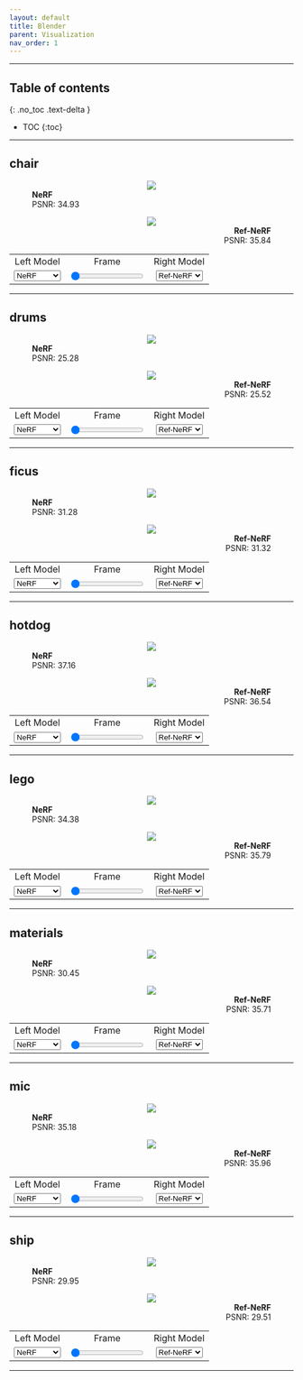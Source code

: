 ```yaml
---
layout: default
title: Blender
parent: Visualization
nav_order: 1
---
```


<script defer src="https://unpkg.com/img-comparison-slider@7/dist/index.js"></script>
<link rel="stylesheet" href="https://unpkg.com/img-comparison-slider@7/dist/styles.css"/>
<script src="{{site.baseurl}}/assets/js/my-js.js"></script>
<link rel="stylesheet" href="{{site.baseurl}}/assets/css/my-css.css"/>

---

## Table of contents
{: .no_toc .text-delta }

- TOC
{:toc}

---

## chair

<div align="center">
  <img-comparison-slider hover="hover">
    <figure slot="first" class="before">
      <img id="left_img_blender_chair" src="https://huggingface.co/nrtf/nerf_factory/resolve/main/nerf_blender_chair_220901/render_model/image000.jpg">
      <figcaption id="left_caption_blender_chair" style="text-align:left;">
        <b>NeRF</b><br>PSNR: 34.93
      </figcaption>
    </figure>
    <figure slot="second" class="after">
      <img id="right_img_blender_chair" src="https://huggingface.co/nrtf/nerf_factory/resolve/main/refnerf_blender_chair_220901/render_model/image000.jpg">
      <figcaption id="right_caption_blender_chair" style="text-align:right;">
        <b>Ref-NeRF</b><br>PSNR: 35.84
      </figcaption>
    </figure>
  </img-comparison-slider>
  <table width="100%">
    <tr>
      <td align="center">
        Left Model
      </td>
      <td align="center">
        Frame
      </td>
      <td align="center">
        Right Model
      </td>
    </tr>
    <tr>
      <td align="center">
        <select id="left_select_blender_chair" onchange="select_model(this, 'left', 'blender', 'chair')">
          <option selected="selected" value="nerf">NeRF</option>
          <option value="plenoxel">Plenoxels</option>
          <option value="dvgo">DVGO</option>
          <option value="mipnerf">Mip-NeRF</option>
          <option value="refnerf">Ref-NeRF</option>
        </select>
      </td>
      <td align="center">
        <input id="input_blender_chair" type="range" min="0" max="199" value="0" onchange="select_frame(this, 'blender', 'chair')">
      </td>
      <td align="center">
        <select id="right_select_blender_chair" onchange="select_model(this, 'right', 'blender', 'chair')">
          <option value="nerf">NeRF</option>
          <option value="plenoxel">Plenoxels</option>
          <option value="dvgo">DVGO</option>
          <option value="mipnerf">Mip-NeRF</option>
          <option selected="selected" value="refnerf">Ref-NeRF</option>
        </select>
      </td>
    </tr>
  </table>
</div>

---

## drums

<div align="center">
  <img-comparison-slider hover="hover">
    <figure slot="first" class="before">
      <img id="left_img_blender_drums" src="https://huggingface.co/nrtf/nerf_factory/resolve/main/nerf_blender_drums_220901/render_model/image000.jpg">
      <figcaption id="left_caption_blender_drums" style="text-align:left;">
        <b>NeRF</b><br>PSNR: 25.28
      </figcaption>
    </figure>
    <figure slot="second" class="after">
      <img id="right_img_blender_drums" src="https://huggingface.co/nrtf/nerf_factory/resolve/main/refnerf_blender_drums_220901/render_model/image000.jpg">
      <figcaption id="right_caption_blender_drums" style="text-align:right;">
        <b>Ref-NeRF</b><br>PSNR: 25.52
      </figcaption>
    </figure>
  </img-comparison-slider>
  <table width="100%">
    <tr>
      <td align="center">
        Left Model
      </td>
      <td align="center">
        Frame
      </td>
      <td align="center">
        Right Model
      </td>
    </tr>
    <tr>
      <td align="center">
        <select id="left_select_blender_drums" onchange="select_model(this, 'left', 'blender', 'drums')">
          <option selected="selected" value="nerf">NeRF</option>
          <option value="plenoxel">Plenoxels</option>
          <option value="dvgo">DVGO</option>
          <option value="mipnerf">Mip-NeRF</option>
          <option value="refnerf">Ref-NeRF</option>
        </select>
      </td>
      <td align="center">
        <input id="input_blender_drums" type="range" min="0" max="199" value="0" onchange="select_frame(this, 'blender', 'drums')">
      </td>
      <td align="center">
        <select id="right_select_blender_drums" onchange="select_model(this, 'right', 'blender', 'drums')">
          <option value="nerf">NeRF</option>
          <option value="plenoxel">Plenoxels</option>
          <option value="dvgo">DVGO</option>
          <option value="mipnerf">Mip-NeRF</option>
          <option selected="selected" value="refnerf">Ref-NeRF</option>
        </select>
      </td>
    </tr>
  </table>
</div>

---

## ficus

<div align="center">
  <img-comparison-slider hover="hover">
    <figure slot="first" class="before">
      <img id="left_img_blender_ficus" src="https://huggingface.co/nrtf/nerf_factory/resolve/main/nerf_blender_ficus_220901/render_model/image000.jpg">
      <figcaption id="left_caption_blender_ficus" style="text-align:left;">
        <b>NeRF</b><br>PSNR: 31.28
      </figcaption>
    </figure>
    <figure slot="second" class="after">
      <img id="right_img_blender_ficus" src="https://huggingface.co/nrtf/nerf_factory/resolve/main/refnerf_blender_ficus_220901/render_model/image000.jpg">
      <figcaption id="right_caption_blender_ficus" style="text-align:right;">
        <b>Ref-NeRF</b><br>PSNR: 31.32
      </figcaption>
    </figure>
  </img-comparison-slider>
  <table width="100%">
    <tr>
      <td align="center">
        Left Model
      </td>
      <td align="center">
        Frame
      </td>
      <td align="center">
        Right Model
      </td>
    </tr>
    <tr>
      <td align="center">
        <select id="left_select_blender_ficus" onchange="select_model(this, 'left', 'blender', 'ficus')">
          <option selected="selected" value="nerf">NeRF</option>
          <option value="plenoxel">Plenoxels</option>
          <option value="dvgo">DVGO</option>
          <option value="mipnerf">Mip-NeRF</option>
          <option value="refnerf">Ref-NeRF</option>
        </select>
      </td>
      <td align="center">
        <input id="input_blender_ficus" type="range" min="0" max="199" value="0" onchange="select_frame(this, 'blender', 'ficus')">
      </td>
      <td align="center">
        <select id="right_select_blender_ficus" onchange="select_model(this, 'right', 'blender', 'ficus')">
          <option value="nerf">NeRF</option>
          <option value="plenoxel">Plenoxels</option>
          <option value="dvgo">DVGO</option>
          <option value="mipnerf">Mip-NeRF</option>
          <option selected="selected" value="refnerf">Ref-NeRF</option>
        </select>
      </td>
    </tr>
  </table>
</div>

---

## hotdog

<div align="center">
  <img-comparison-slider hover="hover">
    <figure slot="first" class="before">
      <img id="left_img_blender_hotdog" src="https://huggingface.co/nrtf/nerf_factory/resolve/main/nerf_blender_hotdog_220901/render_model/image000.jpg">
      <figcaption id="left_caption_blender_hotdog" style="text-align:left;">
        <b>NeRF</b><br>PSNR: 37.16
      </figcaption>
    </figure>
    <figure slot="second" class="after">
      <img id="right_img_blender_hotdog" src="https://huggingface.co/nrtf/nerf_factory/resolve/main/refnerf_blender_hotdog_220901/render_model/image000.jpg">
      <figcaption id="right_caption_blender_hotdog" style="text-align:right;">
        <b>Ref-NeRF</b><br>PSNR: 36.54
      </figcaption>
    </figure>
  </img-comparison-slider>
  <table width="100%">
    <tr>
      <td align="center">
        Left Model
      </td>
      <td align="center">
        Frame
      </td>
      <td align="center">
        Right Model
      </td>
    </tr>
    <tr>
      <td align="center">
        <select id="left_select_blender_hotdog" onchange="select_model(this, 'left', 'blender', 'hotdog')">
          <option selected="selected" value="nerf">NeRF</option>
          <option value="plenoxel">Plenoxels</option>
          <option value="dvgo">DVGO</option>
          <option value="mipnerf">Mip-NeRF</option>
          <option value="refnerf">Ref-NeRF</option>
        </select>
      </td>
      <td align="center">
        <input id="input_blender_hotdog" type="range" min="0" max="199" value="0" onchange="select_frame(this, 'blender', 'hotdog')">
      </td>
      <td align="center">
        <select id="right_select_blender_hotdog" onchange="select_model(this, 'right', 'blender', 'hotdog')">
          <option value="nerf">NeRF</option>
          <option value="plenoxel">Plenoxels</option>
          <option value="dvgo">DVGO</option>
          <option value="mipnerf">Mip-NeRF</option>
          <option selected="selected" value="refnerf">Ref-NeRF</option>
        </select>
      </td>
    </tr>
  </table>
</div>

---

## lego

<div align="center">
  <img-comparison-slider hover="hover">
    <figure slot="first" class="before">
      <img id="left_img_blender_lego" src="https://huggingface.co/nrtf/nerf_factory/resolve/main/nerf_blender_lego_220901/render_model/image000.jpg">
      <figcaption id="left_caption_blender_lego" style="text-align:left;">
        <b>NeRF</b><br>PSNR: 34.38
      </figcaption>
    </figure>
    <figure slot="second" class="after">
      <img id="right_img_blender_lego" src="https://huggingface.co/nrtf/nerf_factory/resolve/main/refnerf_blender_lego_220901/render_model/image000.jpg">
      <figcaption id="right_caption_blender_lego" style="text-align:right;">
        <b>Ref-NeRF</b><br>PSNR: 35.79
      </figcaption>
    </figure>
  </img-comparison-slider>
  <table width="100%">
    <tr>
      <td align="center">
        Left Model
      </td>
      <td align="center">
        Frame
      </td>
      <td align="center">
        Right Model
      </td>
    </tr>
    <tr>
      <td align="center">
        <select id="left_select_blender_lego" onchange="select_model(this, 'left', 'blender', 'lego')">
          <option selected="selected" value="nerf">NeRF</option>
          <option value="plenoxel">Plenoxels</option>
          <option value="dvgo">DVGO</option>
          <option value="mipnerf">Mip-NeRF</option>
          <option value="refnerf">Ref-NeRF</option>
        </select>
      </td>
      <td align="center">
        <input id="input_blender_lego" type="range" min="0" max="199" value="0" onchange="select_frame(this, 'blender', 'lego')">
      </td>
      <td align="center">
        <select id="right_select_blender_lego" onchange="select_model(this, 'right', 'blender', 'lego')">
          <option value="nerf">NeRF</option>
          <option value="plenoxel">Plenoxels</option>
          <option value="dvgo">DVGO</option>
          <option value="mipnerf">Mip-NeRF</option>
          <option selected="selected" value="refnerf">Ref-NeRF</option>
        </select>
      </td>
    </tr>
  </table>
</div>

---

## materials

<div align="center">
  <img-comparison-slider hover="hover">
    <figure slot="first" class="before">
      <img id="left_img_blender_materials" src="https://huggingface.co/nrtf/nerf_factory/resolve/main/nerf_blender_materials_220901/render_model/image000.jpg">
      <figcaption id="left_caption_blender_materials" style="text-align:left;">
        <b>NeRF</b><br>PSNR: 30.45
      </figcaption>
    </figure>
    <figure slot="second" class="after">
      <img id="right_img_blender_materials" src="https://huggingface.co/nrtf/nerf_factory/resolve/main/refnerf_blender_materials_220901/render_model/image000.jpg">
      <figcaption id="right_caption_blender_materials" style="text-align:right;">
        <b>Ref-NeRF</b><br>PSNR: 35.71
      </figcaption>
    </figure>
  </img-comparison-slider>
  <table width="100%">
    <tr>
      <td align="center">
        Left Model
      </td>
      <td align="center">
        Frame
      </td>
      <td align="center">
        Right Model
      </td>
    </tr>
    <tr>
      <td align="center">
        <select id="left_select_blender_materials" onchange="select_model(this, 'left', 'blender', 'materials')">
          <option selected="selected" value="nerf">NeRF</option>
          <option value="plenoxel">Plenoxel</option>
          <option value="dvgo">DVGO</option>
          <option value="mipnerf">Mip-NeRF</option>
          <option value="refnerf">Ref-NeRF</option>
        </select>
      </td>
      <td align="center">
        <input id="input_blender_materials" type="range" min="0" max="199" value="0" onchange="select_frame(this, 'blender', 'materials')">
      </td>
      <td align="center">
        <select id="right_select_blender_materials" onchange="select_model(this, 'right', 'blender', 'materials')">
          <option value="nerf">NeRF</option>
          <option value="plenoxel">Plenoxel</option>
          <option value="dvgo">DVGO</option>
          <option value="mipnerf">Mip-NeRF</option>
          <option selected="selected" value="refnerf">Ref-NeRF</option>
        </select>
      </td>
    </tr>
  </table>
</div>

---

## mic

<div align="center">
  <img-comparison-slider hover="hover">
    <figure slot="first" class="before">
      <img id="left_img_blender_mic" src="https://huggingface.co/nrtf/nerf_factory/resolve/main/nerf_blender_mic_220901/render_model/image000.jpg">
      <figcaption id="left_caption_blender_mic" style="text-align:left;">
        <b>NeRF</b><br>PSNR: 35.18
      </figcaption>
    </figure>
    <figure slot="second" class="after">
      <img id="right_img_blender_mic" src="https://huggingface.co/nrtf/nerf_factory/resolve/main/refnerf_blender_mic_220901/render_model/image000.jpg">
      <figcaption id="right_caption_blender_mic" style="text-align:right;">
        <b>Ref-NeRF</b><br>PSNR: 35.96
      </figcaption>
    </figure>
  </img-comparison-slider>
  <table width="100%">
    <tr>
      <td align="center">
        Left Model
      </td>
      <td align="center">
        Frame
      </td>
      <td align="center">
        Right Model
      </td>
    </tr>
    <tr>
      <td align="center">
        <select id="left_select_blender_mic" onchange="select_model(this, 'left', 'blender', 'mic')">
          <option selected="selected" value="nerf">NeRF</option>
          <option value="plenoxel">Plenoxel</option>
          <option value="dvgo">DVGO</option>
          <option value="mipnerf">Mip-NeRF</option>
          <option value="refnerf">Ref-NeRF</option>
        </select>
      </td>
      <td align="center">
        <input id="input_blender_mic" type="range" min="0" max="199" value="0" onchange="select_frame(this, 'blender', 'mic')">
      </td>
      <td align="center">
        <select id="right_select_blender_mic" onchange="select_model(this, 'right', 'blender', 'mic')">
          <option value="nerf">NeRF</option>
          <option value="plenoxel">Plenoxel</option>
          <option value="dvgo">DVGO</option>
          <option value="mipnerf">Mip-NeRF</option>
          <option selected="selected" value="refnerf">Ref-NeRF</option>
        </select>
      </td>
    </tr>
  </table>
</div>

---

## ship

<div align="center">
  <img-comparison-slider hover="hover">
    <figure slot="first" class="before">
      <img id="left_img_blender_ship" src="https://huggingface.co/nrtf/nerf_factory/resolve/main/nerf_blender_ship_220901/render_model/image000.jpg">
      <figcaption id="left_caption_blender_ship" style="text-align:left;">
        <b>NeRF</b><br>PSNR: 29.95
      </figcaption>
    </figure>
    <figure slot="second" class="after">
      <img id="right_img_blender_ship" src="https://huggingface.co/nrtf/nerf_factory/resolve/main/refnerf_blender_ship_220901/render_model/image000.jpg">
      <figcaption id="right_caption_blender_ship" style="text-align:right;">
        <b>Ref-NeRF</b><br>PSNR: 29.51
      </figcaption>
    </figure>
  </img-comparison-slider>
  <table width="100%">
    <tr>
      <td align="center">
        Left Model
      </td>
      <td align="center">
        Frame
      </td>
      <td align="center">
        Right Model
      </td>
    </tr>
    <tr>
      <td align="center">
        <select id="left_select_blender_ship" onchange="select_model(this, 'left', 'blender', 'ship')">
          <option selected="selected" value="nerf">NeRF</option>
          <option value="plenoxel">Plenoxel</option>
          <option value="dvgo">DVGO</option>
          <option value="mipnerf">Mip-NeRF</option>
          <option value="refnerf">Ref-NeRF</option>
        </select>
      </td>
      <td align="center">
        <input id="input_blender_ship" type="range" min="0" max="199" value="0" onchange="select_frame(this, 'blender', 'ship')">
      </td>
      <td align="center">
        <select id="right_select_blender_ship" onchange="select_model(this, 'right', 'blender', 'ship')">
          <option value="nerf">NeRF</option>
          <option value="plenoxel">Plenoxel</option>
          <option value="dvgo">DVGO</option>
          <option value="mipnerf">Mip-NeRF</option>
          <option selected="selected" value="refnerf">Ref-NeRF</option>
        </select>
      </td>
    </tr>
  </table>
</div>

---


